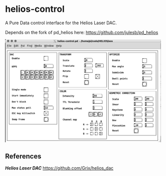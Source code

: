 # helios-control
A Pure Data control interface for the Helios Laser DAC.

Depends on the fork of pd_helios here: https://github.com/julesb/pd_helios

![helios-control](helios-control.png)


## References
***Helios Laser DAC***
https://github.com/Grix/helios_dac
